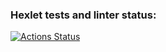 ### Hexlet tests and linter status:
[![Actions Status](https://github.com/Valeriya-Makhmutova/frontend-project-11/actions/workflows/hexlet-check.yml/badge.svg)](https://github.com/Valeriya-Makhmutova/frontend-project-11/actions)
